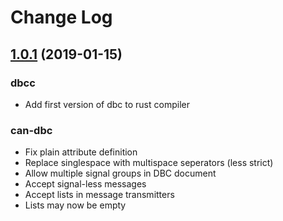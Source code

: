 # Change Log
## [1.0.1](https://github.com/marcelbuesing/can-dbc/tree/1.0.1) (2019-01-15)

### dbcc
- Add first version of dbc to rust compiler

### can-dbc
- Fix plain attribute definition
- Replace singlespace with multispace seperators (less strict)
- Allow multiple signal groups in DBC document
- Accept signal-less messages
- Accept lists in message transmitters
- Lists may now be empty
